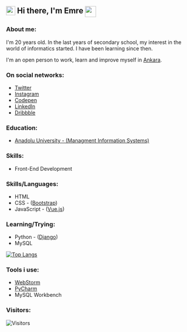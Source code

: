 ## <img align="top" width="25px" src="https://raw.githubusercontent.com/emr3rden/emr3rden/master/userlane.svg"/> Hi there, I'm Emre <img align="top" width="30px" src="https://raw.githubusercontent.com/emr3rden/emr3rden/master/userlane.svg"/>

### About me:

I'm 20 years old. In the last years of secondary school, my interest in the world of informatics started. I have been learning since then.

I'm an open person to work, learn and improve myself in [Ankara](https://goo.gl/maps/cadu4sCBbzi4B6F98).

### On social networks:
- [Twitter](https://www.twitter.com/emr3rden)
- [Instagram](https://www.instagram.com/emr3rden)
- [Codepen](https://www.codepen.io/emr3rden)
- [LinkedIn](https://www.linkedin.com/in/emr3rden/)
- [Dribbble](https://www.dribbble.com/emr3rden)

### Education:
- [Anadolu University - (Managment Information Systems)](https://www.anadolu.edu.tr/en)

### Skills:
- Front-End Development

### Skills/Languages:
- HTML
- CSS - ([Bootstrap](https://getbootstrap.com/))
- JavaScript - ([Vue.js](https://vuejs.org/))

### Learning/Trying:
- Python - ([Django](https://www.djangoproject.com/))
- MySQL

[![Top Langs](https://github-readme-stats.vercel.app/api/top-langs/?username=emr3rden&layout=compact&theme=dark&title_color=#ffffff&text_color=#ffffff)](https://github.com/emr3rden)

### Tools i use:
- [WebStorm](https://www.jetbrains.com/webstorm/)
- [PyCharm](https://www.jetbrains.com/pycharm/)
- MySQL Workbench

### Visitors:
![Visitors](https://img.shields.io/badge/dynamic/json?color=informational&label=visitor%20count&query=value&url=https%3A%2F%2Fapi.countapi.xyz%2Fhit%2Femr3rden.emr3rden%2Freadme)
